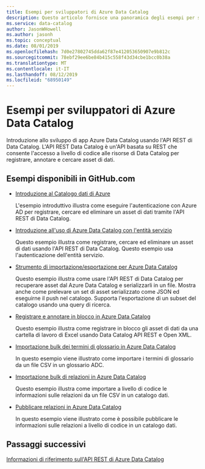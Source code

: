 ```yaml
---
title: Esempi per sviluppatori di Azure Data Catalog
description: Questo articolo fornisce una panoramica degli esempi per sviluppatori disponibili per l'API REST di Azure Data Catalog.
ms.service: data-catalog
author: JasonWHowell
ms.author: jasonh
ms.topic: conceptual
ms.date: 08/01/2019
ms.openlocfilehash: 7d0e27802745dda62f87e412053650907e9b812c
ms.sourcegitcommit: 78ebf29ee6be84b415c558f43d34cbe1bcc0b38a
ms.translationtype: MT
ms.contentlocale: it-IT
ms.lasthandoff: 08/12/2019
ms.locfileid: "68950149"
---
```

# <a name="azure-data-catalog-developer-samples"></a>Esempi per sviluppatori di Azure Data Catalog

Introduzione allo sviluppo di app Azure Data Catalog usando l'API REST di Data Catalog. L'API REST Data Catalog è un'API basata su REST che consente l'accesso a livello di codice alle risorse di Data Catalog per registrare, annotare e cercare asset di dati.

## <a name="samples-available-on-githubcom"></a>Esempi disponibili in GitHub.com

* [Introduzione al Catalogo dati di Azure](https://github.com/Azure-Samples/data-catalog-dotnet-get-started/)
  
   L'esempio introduttivo illustra come eseguire l'autenticazione con Azure AD per registrare, cercare ed eliminare un asset di dati tramite l'API REST di Data Catalog.
   
* [Introduzione all'uso di Azure Data Catalog con l'entità servizio](https://github.com/Azure-Samples/data-catalog-dotnet-service-principal-get-started/)

   Questo esempio illustra come registrare, cercare ed eliminare un asset di dati usando l'API REST di Data Catalog. Questo esempio usa l'autenticazione dell'entità servizio.

* [Strumento di importazione/esportazione per Azure Data Catalog](https://github.com/Azure-Samples/data-catalog-dotnet-import-export/)

   Questo esempio illustra come usare l'API REST di Data Catalog per recuperare asset dal Azure Data Catalog e serializzarli in un file. Mostra anche come prelevare un set di asset serializzato come JSON ed eseguirne il push nel catalogo. Supporta l'esportazione di un subset del catalogo usando una query di ricerca.

* [Registrare e annotare in blocco in Azure Data Catalog](https://github.com/Azure-Samples/data-catalog-dotnet-excel-register-data-assets/)
  
   Questo esempio illustra come registrare in blocco gli asset di dati da una cartella di lavoro di Excel usando Data Catalog API REST e Open XML.
  
* [Importazione bulk dei termini di glossario in Azure Data Catalog](https://github.com/Azure-Samples/data-catalog-bulk-import-glossary/)

   In questo esempio viene illustrato come importare i termini di glossario da un file CSV in un glossario ADC.

* [Importazione bulk di relazioni in Azure Data Catalog](https://github.com/Azure-Samples/data-catalog-bulk-import-relationship/)

   Questo esempio illustra come importare a livello di codice le informazioni sulle relazioni da un file CSV in un catalogo dati.

* [Pubblicare relazioni in Azure Data Catalog](https://github.com/Azure-Samples/data-catalog-dotnet-publish-relationships/)

   In questo esempio viene illustrato come è possibile pubblicare le informazioni sulle relazioni a livello di codice in un catalogo dati.
   
## <a name="next-steps"></a>Passaggi successivi
[Informazioni di riferimento sull'API REST di Azure Data Catalog](/rest/api/datacatalog/)
